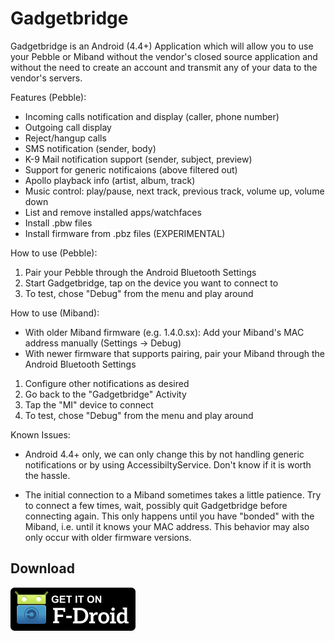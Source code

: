 Gadgetbridge
============

Gadgetbridge is an Android (4.4+) Application which will allow you to use your
Pebble or Miband without the vendor's closed source application and without the
need to create an account and transmit any of your data to the vendor's servers.

Features (Pebble):

* Incoming calls notification and display (caller, phone number)
* Outgoing call display
* Reject/hangup calls
* SMS notification (sender, body)
* K-9 Mail notification support (sender, subject, preview)
* Support for generic notificaions (above filtered out)
* Apollo playback info (artist, album, track)
* Music control: play/pause, next track, previous track, volume up, volume down
* List and remove installed apps/watchfaces
* Install .pbw files
* Install firmware from .pbz files (EXPERIMENTAL)

How to use (Pebble):

1. Pair your Pebble through the Android Bluetooth Settings
2. Start Gadgetbridge, tap on the device you want to connect to
3. To test, chose "Debug" from the menu and play around

How to use (Miband):

* With older Miband firmware (e.g. 1.4.0.sx): Add your Miband's MAC address manually  (Settings -> Debug)
* With newer firmware that supports pairing, pair your Miband through the Android Bluetooth Settings

1. Configure other notifications as desired
2. Go back to the "Gadgetbridge" Activity
3. Tap the "MI" device to connect
4. To test, chose "Debug" from the menu and play around

Known Issues:

* Android 4.4+ only, we can only change this by not handling generic
  notifications or by using AccessibiltyService. Don't know if it is worth the
  hassle.

* The initial connection to a Miband sometimes takes a little patience. Try to connect a few times, wait, 
  possibly quit Gadgetbridge before connecting again. This only happens until you have "bonded" with the 
  Miband, i.e. until it knows your MAC address. This behavior may also only occur with older firmware versions.

## Download

[![Gadgetbridge on F-Droid](/Get_it_on_F-Droid.svg.png?raw=true "Download from F-Droid")](https://f-droid.org/repository/browse/?fdid=nodomain.freeyourgadget.gadgetbridge)
